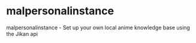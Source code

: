 # malpersonalinstance
malpersonalinstance - Set up your own local anime knowledge base using the Jikan api

